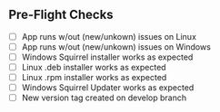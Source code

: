 ## Pre-Flight Checks
- [ ] App runs w/out (new/unkown) issues on Linux
- [ ] App runs w/out (new/unkown) issues on Windows
- [ ] Windows Squirrel installer works as expected
- [ ] Linux .deb installer works as expected
- [ ] Linux .rpm installer works as expected
- [ ] Windows Squirrel Updater works as expected
- [ ] New version tag created on develop branch